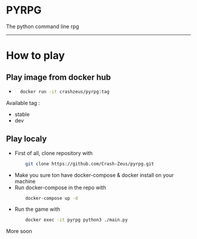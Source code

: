 # PYRPG

The python command line rpg

----------------------

# How to play

## Play image from docker hub

- ```bash 
    docker run -it crashzeus/pyrpg:tag
    ```
Available tag :
- stable
- dev

## Play localy
-  First of all, clone repository with 
    ```bash 
        git clone https://github.com/Crash-Zeus/pyrpg.git
    ```
-  Make you sure ton have docker-compose & docker install on your machine
-  Run docker-compose in the repo with
    ```bash 
        docker-compose up -d
    ```
-  Run the game with
    ```bash
        docker exec -it pyrpg python3 ./main.py
    ```
More soon